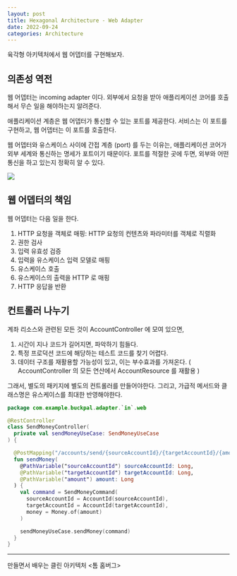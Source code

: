 ```yaml
---
layout: post
title: Hexagonal Architecture - Web Adapter
date: 2022-09-24
categories: Architecture
---
```


육각형 아키텍처에서 웹 어뎁터를 구현해보자.

## 의존성 역전

웹 어뎁터는 incoming adapter 이다. 외부에서 요청을 받아 애플리케이션 코어를 호출해서 무슨 일을 해야하는지 알려준다.

애플리케이션 계층은 웹 어뎁터가 통신할 수 있는 포트를 제공한다. 서비스는 이 포트를 구현하고, 웹 어뎁터는 이 포트를 호출한다.

웹 어뎁터와 유스케이스 사이에 간접 계층 (port) 를 두는 이유는, 애플리케이션 코어가 외부 세계와 통신하는 명세가 포트이기 때문이다. 포트를 적절한 곳에 두면, 외부와 어떤 통신을 하고 있는지 정확히 알 수 있다.

![](/image/incoming-adapter-and-port.png)

## 웹 어뎁터의 책임

웹 어뎁터는 다음 일을 한다.

1. HTTP 요청을 객체로 매핑: HTTP 요청의 컨텐츠와 파라미터를 객체로 직렬화
2. 권한 검사
3. 입력 유효성 검증
4. 입력을 유스케이스 입력 모델로 매핑
5. 유스케이스 호출
6. 유스케이스의 출력을 HTTP 로 매핑
7. HTTP 응답을 반환

## 컨트롤러 나누기

계좌 리소스와 관련된 모든 것이 AccountController 에 모여 있으면,

1. 시간이 지나 코드가 길어지면, 파악하기 힘들다.
2. 특정 프로덕션 코드에 해당하는 테스트 코드를 찾기 어렵다.
3. 데이터 구조를 재활용할 가능성이 있고, 이는 부수효과를 가져온다.
	( AccountController 의 모든 연산에서 AccountResource 를 재활용 )

그래서, 별도의 패키지에 별도의 컨트롤러를 만들어야한다.
그리고, 가급적 메서드와 클래스명은 유스케이스를 최대한 반영해야한다.

```kotlin
package com.example.buckpal.adapter.`in`.web

@RestController
class SendMoneyController(
  private val sendMoneyUseCase: SendMoneyUseCase
) {

  @PostMapping("/accounts/send/{sourceAccountId}/{targetAccountId}/{amount}")
  fun sendMoney(
    @PathVariable("sourceAccountId") sourceAccountId: Long,
    @PathVariable("targetAccountId") targetAccountId: Long,
    @PathVariable("amount") amount: Long
  ) {
    val command = SendMoneyCommand(
      sourceAccountId = AccountId(sourceAccountId),
      targetAccountId = AccountId(targetAccountId),
      money = Money.of(amount)
    )

    sendMoneyUseCase.sendMoney(command)
  }
}
```

---

만들면서 배우는 클린 아키텍처 <톰 홈버그>
